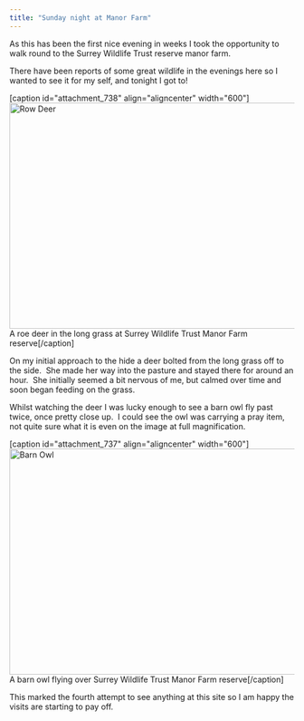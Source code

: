 ```yaml
---
title: "Sunday night at Manor Farm"
---
```

As this has been the first nice evening in weeks I took the opportunity to walk round to the Surrey Wildlife Trust reserve manor farm.

There have been reports of some great wildlife in the evenings here so I wanted to see it for my self, and tonight I got to!

[caption id="attachment_738" align="aligncenter" width="600"]<a href="http://www.cpearson.me.uk/wp-content/uploads/2012/07/DSC_0033.jpg"><img class="size-medium wp-image-738" title="Roe Deer" alt="Row Deer" src="http://www.cpearson.me.uk/wp-content/uploads/2012/07/DSC_0033-600x399.jpg" width="600" height="399" /></a> A roe deer in the long grass at Surrey Wildlife Trust Manor Farm reserve[/caption]

<!--more-->On my initial approach to the hide a deer bolted from the long grass off to the side.  She made her way into the pasture and stayed there for around an hour.  She initially seemed a bit nervous of me, but calmed over time and soon began feeding on the grass.

Whilst watching the deer I was lucky enough to see a barn owl fly past twice, once pretty close up.  I could see the owl was carrying a pray item, not quite sure what it is even on the image at full magnification.

[caption id="attachment_737" align="aligncenter" width="600"]<a href="http://www.cpearson.me.uk/wp-content/uploads/2012/07/DSC_0019.jpg"><img class="size-medium wp-image-737" title="Barn Owl" alt="Barn Owl" src="http://www.cpearson.me.uk/wp-content/uploads/2012/07/DSC_0019-600x399.jpg" width="600" height="399" /></a> A barn owl flying over Surrey Wildlife Trust Manor Farm reserve[/caption]

This marked the fourth attempt to see anything at this site so I am happy the visits are starting to pay off.
